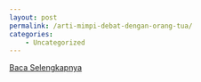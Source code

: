 ```yaml
---
layout: post
permalink: /arti-mimpi-debat-dengan-orang-tua/
categories:
    - Uncategorized
---
```


[Baca Selengkapnya](/03)